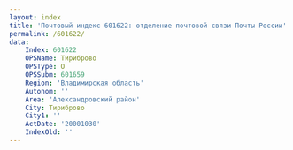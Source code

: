 ```yaml
---
layout: index
title: 'Почтовый индекс 601622: отделение почтовой связи Почты России'
permalink: /601622/
data:
    Index: 601622
    OPSName: Тириброво
    OPSType: О
    OPSSubm: 601659
    Region: 'Владимирская область'
    Autonom: ''
    Area: 'Александровский район'
    City: Тириброво
    City1: ''
    ActDate: '20001030'
    IndexOld: ''
---
```

